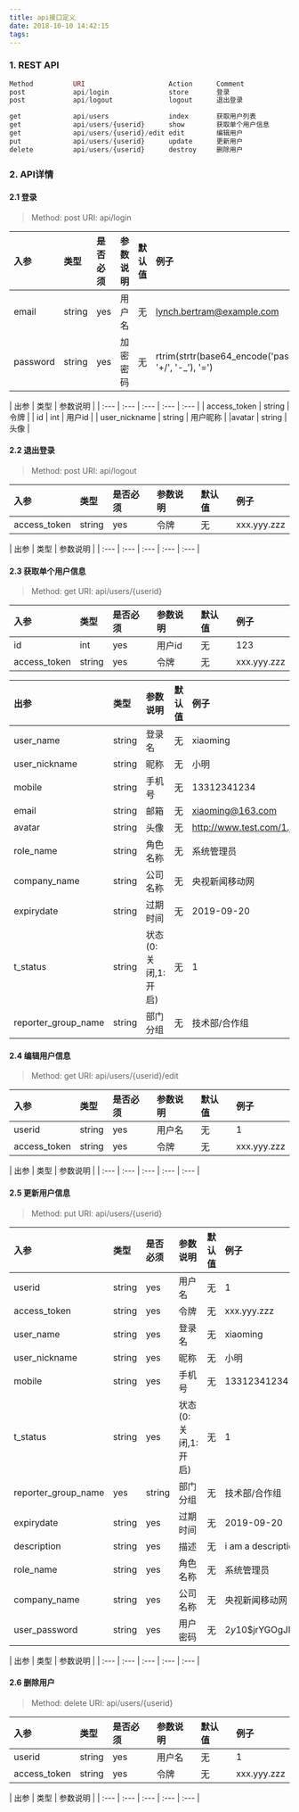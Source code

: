 ```yaml
---
title: api接口定义
date: 2018-10-10 14:42:15
tags:
---
```

### 1. REST API
```php
Method          URI                     Action      Comment
post            api/login               store       登录
post            api/logout              logout      退出登录

get             api/users               index       获取用户列表
get             api/users/{userid}      show        获取单个用户信息
get             api/users/{userid}/edit edit        编辑用户
put             api/users/{userid}      update      更新用户
delete          api/users/{userid}      destroy     删除用户
```

### 2. API详情

#### 2.1 登录
> Method: post
> URI: api/login

| 入参 | 类型 | 是否必须 | 参数说明 | 默认值 | 例子 |
| :--- | :--- | :--- | :--- | :--- | :--- |
| email | string | yes | 用户名 | 无 | lynch.bertram@example.com |
| password | string | yes | 加密密码 | 无 | rtrim(strtr(base64_encode('password'), '+/', '-_'), '=') |

| 出参 | 类型 | 参数说明 |
| :--- | :--- | :--- | :--- | :--- |
| access_token | string | 令牌 |
| id | int | 用户id |
| user_nickname | string | 用户昵称 |
|avatar | string | 头像 |

#### 2.2 退出登录
> Method: post
> URI: api/logout

| 入参 | 类型 | 是否必须 | 参数说明 | 默认值 | 例子 |
| :--- | :--- | :--- | :--- | :--- | :--- |
| access_token | string | yes | 令牌 | 无 | xxx.yyy.zzz |

| 出参 | 类型 | 参数说明 |
| :--- | :--- | :--- | :--- | :--- |

#### 2.3 获取单个用户信息
> Method: get
> URI: api/users/{userid}

| 入参 | 类型 | 是否必须 | 参数说明 | 默认值 | 例子 |
| :--- | :--- | :--- | :--- | :--- | :--- |
| id | int | yes | 用户id | 无 | 123 |
| access_token | string | yes | 令牌 | 无 | xxx.yyy.zzz |

| 出参 | 类型 | 参数说明 | 默认值 | 例子 |
| :--- | :--- | :--- | :--- | :--- |
| user_name | string | 登录名 | 无 | xiaoming |
| user_nickname | string | 昵称 | 无 | 小明 |
| mobile | string | 手机号 | 无 | 13312341234 |
| email | string | 邮箱 | 无 | xiaoming@163.com |
| avatar | string | 头像 | 无 | http://www.test.com/1.jpg |
| role_name | string | 角色名称 | 无 | 系统管理员 |
| company_name | string | 公司名称 | 无 | 央视新闻移动网 |
| expirydate | string | 过期时间 | 无 | 2019-09-20 |
| t_status | string | 状态(0:关闭,1:开启) | 无 | 1 |
| reporter_group_name | string | 部门分组 | 无 | 技术部/合作组 |



#### 2.4 编辑用户信息
> Method: get
> URI: api/users/{userid}/edit

| 入参 | 类型 | 是否必须 | 参数说明 | 默认值 | 例子 |
| :--- | :--- | :--- | :--- | :--- | :--- |
| userid | string | yes | 用户名 | 无 | 1 |
| access_token | string | yes | 令牌 | 无 | xxx.yyy.zzz |

| 出参 | 类型 | 参数说明 |
| :--- | :--- | :--- | :--- | :--- |

#### 2.5 更新用户信息
> Method: put
> URI: api/users/{userid}

| 入参 | 类型 | 是否必须 | 参数说明 | 默认值 | 例子 |
| :--- | :--- | :--- | :--- | :--- | :--- |
| userid | string | yes | 用户名 | 无 | 1 |
| access_token | string | yes | 令牌 | 无 | xxx.yyy.zzz |
| user_name | string | yes | 登录名 | 无 | xiaoming |
| user_nickname | string | yes | 昵称 | 无 | 小明 |
| mobile | string | yes | 手机号 | 无 | 13312341234 |
| t_status | string | yes | 状态(0:关闭,1:开启) | 无 | 1 |
| reporter_group_name | yes | string | 部门分组 | 无 | 技术部/合作组 |
| expirydate | string | yes | 过期时间 | 无 | 2019-09-20 |
| description | string | yes | 描述 | 无 | i am a description |
| role_name | string | yes | 角色名称 | 无 | 系统管理员 |
| company_name | string | yes | 公司名称 | 无 | 央视新闻移动网 |
| user_password | string | yes | 用户密码 | 无 | $2y$10$jrYGOgJPS/Rs.AAVyesEE./Oq8coNKU/Is0yBV2KQGXlngZ6no6Di |


| 出参 | 类型 | 参数说明 |
| :--- | :--- | :--- | :--- | :--- |

#### 2.6 删除用户
> Method: delete
> URI: api/users/{userid}

| 入参 | 类型 | 是否必须 | 参数说明 | 默认值 | 例子 |
| :--- | :--- | :--- | :--- | :--- | :--- |
| userid | string | yes | 用户名 | 无 | 1 |
| access_token | string | yes | 令牌 | 无 | xxx.yyy.zzz |

| 出参 | 类型 | 参数说明 |
| :--- | :--- | :--- | :--- | :--- |
